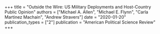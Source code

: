 +++
title = "Outside the Wire: US Military Deployments and Host-Country Public Opinion"
authors = ["Michael A. Allen", "Michael E. Flynn", "Carla Martinez Machain", "Andrew Stravers"]
date = "2020-01-20"
publication_types = ["2"]
publication = "American Political Science Review"
+++
